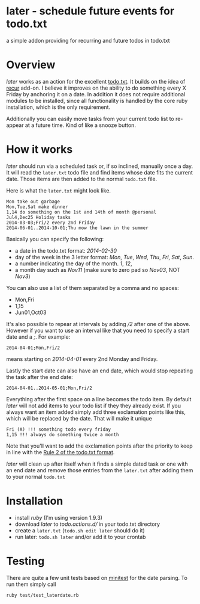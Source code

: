 later - schedule future events for todo.txt
==============

a simple addon providing for recurring and future todos in todo.txt

# Overview

*later* works as an action for the excellent [todo.txt](http://todotxt.com/). It builds on the idea of [recur](https://github.com/ginatrapani/todo.txt-cli/wiki/Todo.sh-Add-on-Directory#recur) add-on. I believe it improves on the ability to do something every X Friday by anchoring it on a date. In addition it does not require additional modules to be installed, since all functionality is handled by the core ruby installation, which is the only requirement.

Additionally you can easily move tasks from your current todo list to re-appear at a future time. Kind of like a snooze button.

# How it works

*later* should run via a scheduled task or, if so inclined, manually once a day. It will read the `later.txt` todo file and find items whose date fits the current date. Those items are then added to the normal `todo.txt` file.

Here is what the `later.txt` might look like.

    Mon take out garbage
    Mon,Tue,Sat make dinner
    1,14 do something on the 1st and 14th of month @personal
    Jul4,Dec25 Holiday tasks
    2014-03-03;Fri/2 every 2nd Friday
    2014-06-01..2014-10-01;Thu mow the lawn in the summer

Basically you can specify the following:

* a date in the todo.txt format: *2014-02-30*
* day of the week in the 3 letter format: *Mon*, *Tue*, *Wed*, *Thu*, *Fri*, *Sat*, *Sun*.
* a number indicating the day of the month. *1*, *12*,
* a month day such as *Nov11* (make sure to zero pad so *Nov03*, NOT *Nov3*)

You can also use a list of them separated by a comma and no spaces:

* Mon,Fri
* 1,15
* Jun01,Oct03

It's also possible to repear at intervals by adding */2* after one of the above. However if you want to use an interval like that you need to specify a start date and a *;*. For example:

    2014-04-01;Mon,Fri/2

means starting on *2014-04-01* every 2nd Monday and Friday.

Lastly the start date can also have an end date, which would stop repeating the task after the end date:

    2014-04-01..2014-05-01;Mon,Fri/2

Everything after the first space on a line becomes the todo item. By default *later* will not add items to your todo list if they they already exist. If you always want an item added simply add three exclamation points like this, which will be replaced by the date. That will make it unique

    Fri (A) !!! something todo every friday
    1,15 !!! always do something twice a month 

Note that you'll want to add the exclamation points after the priority to keep in line with the [Rule 2 of the todo.txt format](https://github.com/ginatrapani/todo.txt-cli/wiki/The-Todo.txt-Format#rule-2-a-tasks-creation-date-may-optionally-appear-directly-after-priority-and-a-space).

*later* will clean up after itself when it finds a simple dated task or one with an end date and remove those entries from the `later.txt` after adding them to your normal `todo.txt`



# Installation

* install *ruby* (I'm using version 1.9.3)
* download *later* to *todo.actions.d/* in your todo.txt directory
* create a `later.txt` (`todo.sh edit later` should do it)
* run later: `todo.sh later` and/or add it to your crontab

# Testing

There are quite a few unit tests based on [minitest](http://www.ruby-doc.org/stdlib-1.9.3/libdoc/minitest/unit/rdoc/MiniTest.html) for the date parsing. To run them simply call

    ruby test/test_laterdate.rb
